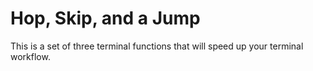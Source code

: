 # Hop, Skip, and a Jump

This is a set of three terminal functions that will speed up your terminal workflow.
